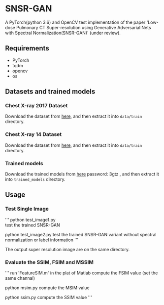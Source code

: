 # SNSR-GAN
A PyTorch(python 3.6) and OpenCV test implementation of the paper 'Low-dose Pulmonary CT Super-resolution using Generative Adversarial Nets with Spectral Normalization(SNSR-GAN)' (under review).

## Requirements
- PyTorch
- tqdm
- opencv
- os

## Datasets and trained models

### Chest X-ray 2017 Dataset
Download the dataset from [here](https://data.mendeley.com/datasets/rscbjbr9sj/3), and then extract it into `data/train` directory.

### Chest X-ray 14 Dataset
Download the dataset from [here](https://nihcc.app.box.com/v/ChestXray-NIHCC), and then extract it into `data/train` directory.

### Trained models
Download the trained models from [here](https://pan.baidu.com/s/1PXVnLlGv_tvBXeGjGCuLdQ) password: 3gtz , and then extract it into `trained_models` directory.

## Usage

### Test Single Image
'''
python test_image1.py         
test the trained SNSR-GAN 

python test_image2.py         test the trained SNSR-GAN variant without spectral normalization or label information
'''

The output super resolution image are on the same directory.

### Evaluate the SSIM, FSIM and MSSIM
'''
run 'FeatureSIM.m' in the plat of Matlab         compute the FSIM value (set the same channal)

python msim.py                                   compute the MSIM value 

python ssim.py                                   compute the SSIM value
'''

